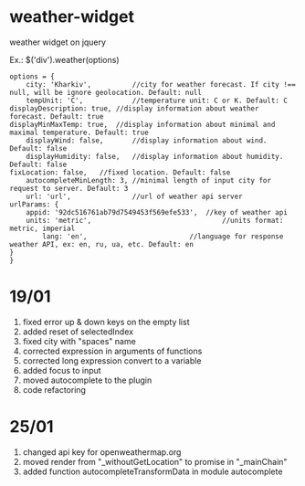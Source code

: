 # weather-widget
weather widget on jquery

Ex.:
$('div').weather(options)

    options = {
        city: 'Kharkiv',          //city for weather forecast. If city !== null, will be ignore geolocation. Default: null
        tempUnit: 'C',            //temperature unit: C or K. Default: C
	displayDescription: true, //display information about weather forecast. Default: true
	displayMinMaxTemp: true,  //display information about minimal and maximal temperature. Default: true
        displayWind: false,       //display information about wind. Default: false
        displayHumidity: false,   //display information about humidity. Default: false
	fixLocation: false,	  //fixed location. Default: false
        autocompleteMinLength: 3, //minimal length of input city for request to server. Default: 3
        url: 'url',               //url of weather api server
	urlParams: {
		appid: '92dc516761ab79d7549453f569efe533',	//key of weather api
		units: 'metric',                                //units format: metric, imperial
	        lang: 'en',               			//language for response weather API, ex: en, ru, ua, etc. Default: en
	}
    }


# 19/01
1. fixed error up & down keys on the empty list
2. added reset of selectedIndex
3. fixed city with "spaces" name
4. corrected expression in arguments of functions
5. corrected long expression convert to a variable
6. added focus to input
7. moved autocomplete to the plugin
8. code refactoring

# 25/01
1. changed api key for openweathermap.org
2. moved render from "_withoutGetLocation" to promise in "_mainChain"
3. added function autocompleteTransformData in module autocomplete